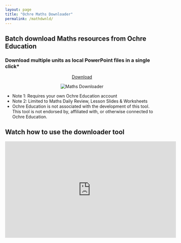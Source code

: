 ```yaml
---
layout: page
title: "Ochre Maths Downloader"
permalink: /mathdwnld/
---
```


<h2>Batch download Maths resources from Ochre Education</h2>
<h3>Download multiple units as local PowerPoint files in a single click*</h3> 

<div class="flex-columns" style="display: flex; gap: 20px; text-align: center;">
  <!-- Column 1 -->
  <div style="flex: 1;">
    <a href="{{ '/assets/files/Ochre Download Tool.zip' | relative_url }}" class="btn btn-primary" download>Download</a>
  </div>
</div>

<div>
    <p align="center">
    <img src="{{ '/assets/img/mthsdwnld.png' | relative_url }}" alt="Maths Downloader" />
    </p>
  </div>


<ul class="lead">
  <li>Note 1: Requires your own Ochre Education account</li>
  <li>Note 2: Limited to Maths Daily Review, Lesson Slides & Worksheets</li>
  <li>Ochre Education is not associated with the development of this tool. This tool is not endorsed by, affiliated with, or otherwise connected to Ochre Education.</li>
</ul>

<h2>Watch how to use the downloader tool</h2>
<iframe width="560" height="315" src="https://www.youtube.com/embed/MMViWvReIY8?si=KigsY3m2g25fpUtX" title="YouTube video player" frameborder="0" allow="accelerometer; autoplay; clipboard-write; encrypted-media; gyroscope; picture-in-picture; web-share" referrerpolicy="strict-origin-when-cross-origin" allowfullscreen></iframe>